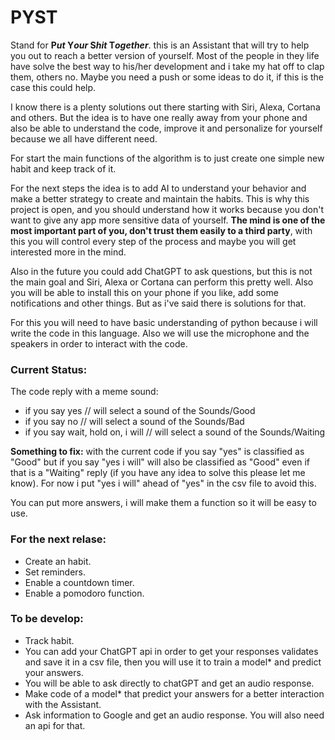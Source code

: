 # PYST
Stand for **P*ut* Y*our* S*hit* T*ogether***. this is an Assistant that will try to help you out to reach a better version of yourself. Most of the people in they life have solve the best way to his/her development and i take my hat off to clap them, others no. Maybe you need a push or some ideas to do it, if this is the case this could help. 

I know there is a plenty solutions out there starting with Siri, Alexa, Cortana and others. But the idea is to have one really away from your phone and also be able to understand the code, improve it and personalize for yourself because we all have different need.

For start the main functions of the algorithm is to just create one simple new habit and keep track of it.

For the next steps the idea is to add AI to understand your behavior and make a better strategy to create and maintain the habits. This is why this project is open, and you should understand how it works because you don't want to give any app more sensitive data of yourself. **The mind is one of the most important part of you, don't trust them easily to a third party**, with this you will control every step of the process and maybe you will get interested more in the mind.

Also in the future you could add ChatGPT to ask questions, but this is not the main goal and Siri, Alexa or Cortana can perform this pretty well. Also you will be able to install this on your phone if you like, add some notifications and other things. But as i've said there is solutions for that.

For this you will need to have basic understanding of python because i will write the code in this language. Also we will use the microphone and the speakers in order to interact with the code.

### Current Status:

The code reply with a meme sound:
- if you say yes // will select a sound of the Sounds/Good
- if you say no // will select a sound of the Sounds/Bad
- if you say wait, hold on, i will // will select a sound of the Sounds/Waiting

**Something to fix:** with the current code if you say "yes" is classified as "Good" but if you say "yes i will" will also be classified as "Good" even if that is a "Waiting" reply (if you have any idea to solve this please let me know). For now i put "yes i will" ahead of "yes" in the csv file to avoid this.

You can put more answers, i will make them a function so it will be easy to use.

### For the next relase:

- Create an habit.
- Set reminders.
- Enable a countdown timer.
- Enable a pomodoro function.

### To be develop:

- Track habit.
- You can add your ChatGPT api in order to get your responses validates and save it in a csv file, then you will use it to train a model* and predict your answers.
- You will be able to ask directly to chatGPT and get an audio response.
- Make code of a model* that predict your answers for a better interaction with the Assistant.
- Ask information to Google and get an audio response. You will also need an api for that.
